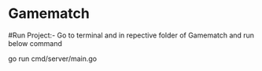 # Gamematch

#Run Project:-
Go to terminal and in repective folder of Gamematch and run below command

go run cmd/server/main.go

